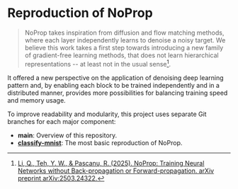 # Reproduction of NoProp

> NoProp takes inspiration from diffusion and flow matching methods, where each layer independently learns to denoise a noisy target. We believe this work takes a first step towards introducing a new family of gradient-free learning methods, that does not learn hierarchical representations -- at least not in the usual sense[^1].

It offered a new perspective on the application of denoising deep learning pattern and, by enabling each block to be trained independently and in a distributed manner, provides more possibilities for balancing training speed and memory usage.

To improve readability and modularity, this project uses separate Git branches for each major component:

- **main**: Overview of this repository.
- [**classify-mnist**](https://github.com/QidiLiu/NoProp_Reproduction/tree/classify-mnist): The most basic reproduction of NoProp.

[^1]: [Li, Q., Teh, Y. W., & Pascanu, R. (2025). NoProp: Training Neural Networks without Back-propagation or Forward-propagation. arXiv preprint arXiv:2503.24322.](https://arxiv.org/abs/2503.24322v1)
